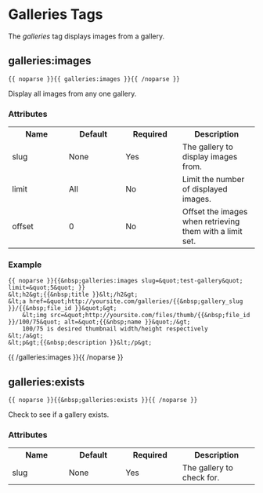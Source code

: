 # Galleries Tags

The <em>galleries</em> tag displays images from a gallery.

## galleries:images
	
	{{ noparse }}{{ galleries:images }}{{ /noparse }}
	
Display all images from any one gallery.

### Attributes

<table cellpadding="0" cellspacing="0">
	<tbody>
		<tr>
			<th>
				Name</th>
			<th>
				Default</th>
			<th>
				Required</th>
			<th>
				Description</th>
		</tr>
		<tr>
			<td width="100">
				slug</td>
			<td width="100">
				None</td>
			<td width="100">
				Yes</td>
			<td>
				The gallery to display images from.</td>
		</tr>
		<tr>
			<td width="100">
				limit</td>
			<td width="100">
				All</td>
			<td width="100">
				No</td>
			<td>
				Limit the number of displayed images.</td>
		</tr>
		<tr>
			<td width="100">
				offset</td>
			<td width="100">
				0</td>
			<td width="100">
				No</td>
			<td>
				Offset the images when retrieving them with a limit set.</td>
		</tr>
	</tbody>
</table>

### Example

	{{ noparse }}{{&nbsp;galleries:images slug=&quot;test-gallery&quot; limit=&quot;5&quot; }}
	&lt;h2&gt;{{&nbsp;title }}&lt;/h2&gt;
	&lt;a href=&quot;http://yoursite.com/galleries/{{&nbsp;gallery_slug }}/{{&nbsp;file_id }}&quot;&gt;
		&lt;img src=&quot;http://yoursite.com/files/thumb/{{&nbsp;file_id }}/100/75&quot; alt=&quot;{{&nbsp;name }}&quot;/&gt;
		100/75 is desired thumbnail width/height respectively
	&lt;/a&gt;
	&lt;p&gt;{{&nbsp;description }}&lt;/p&gt;
{{&nbsp;/galleries:images }}{{ /noparse }}

## galleries:exists

	{{ noparse }}{{&nbsp;galleries:exists }}{{ /noparse }}

Check to see if a gallery exists.

### Attributes

<table cellpadding="0" cellspacing="0">
	<tbody>
		<tr>
			<th>
				Name</th>
			<th>
				Default</th>
			<th>
				Required</th>
			<th>
				Description</th>
		</tr>
		<tr>
			<td width="100">
				slug</td>
			<td width="100">
				None</td>
			<td width="100">
				Yes</td>
			<td>
				The gallery to check for.</td>
		</tr>
	</tbody>
</table>
<p>
	&nbsp;</p>
